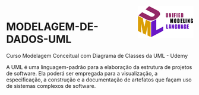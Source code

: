 <img src="uml-logo.png" align="right" width="150">

# MODELAGEM-DE-DADOS-UML

Curso Modelagem Conceitual com Diagrama de Classes da UML - Udemy

A UML é uma linguagem-padrão para a elaboração da estrutura de projetos de software. Ela poderá ser empregada para a visualização, a especificação, a construção e a documentação de artefatos que façam uso de sistemas complexos de software.